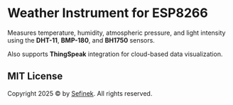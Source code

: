 # Weather Instrument for ESP8266
Measures temperature, humidity, atmospheric pressure, and light intensity using the **DHT-11**, **BMP-180**, and **BH1750** sensors.  

Also supports **ThingSpeak** integration for cloud-based data visualization.

## MIT License
Copyright 2025 © by [Sefinek](https://sefinek.net). All rights reserved.